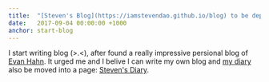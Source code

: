 ```yaml
---
title:  "[Steven's Blog](https://iamstevendao.github.io/blog) to be deployed"
date:   2017-09-04 00:00:00 +1000
anchor: start-blog
---
```

I start writing blog (>.<), after found a really impressive persional blog of [Evan Hahn](http://evanhahn.com/). It urged me and I belive I can write my own blog and [my diary](https://github.com/iamstevendao/StevensStory) also be moved into a page: [Steven's Diary](https://iamstevendao.github.io/blog/diary/).